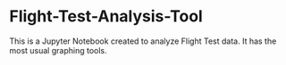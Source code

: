 # Flight-Test-Analysis-Tool
This is a Jupyter Notebook created to analyze Flight Test data. It has the most usual graphing tools.
